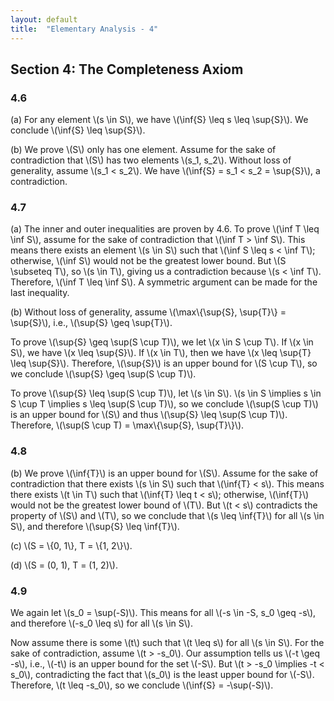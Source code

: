```yaml
---
layout: default
title:  "Elementary Analysis - 4"
---
```


## Section 4: The Completeness Axiom

### 4.6

(a) For any element \\(s \in S\\), we have \\(\inf{S} \leq s \leq \sup{S}\\).
We conclude \\(\inf{S} \leq \sup{S}\\).

(b) We prove \\(S\\) only has one element. Assume for the sake of contradiction
that \\(S\\) has two elements \\(s_1, s_2\\). Without loss of generality,
assume \\(s_1 < s_2\\). We have \\(\inf{S} = s_1 < s_2 = \sup{S}\\), a
contradiction.

### 4.7

(a) The inner and outer inequalities are proven by 4.6. To prove
\\(\inf T \leq \inf S\\), assume for the sake of contradiction that
\\(\inf T > \inf S\\). This means there exists an element \\(s \in S\\)
such that \\(\inf S \leq s < \inf T\\); otherwise, \\(\inf S\\) would not be
the greatest lower bound.  But \\(S \subseteq T\\), so \\(s \in T\\), giving
us a contradiction because \\(s < \inf T\\). Therefore,
\\(\inf T \leq \inf S\\). A symmetric argument can be made for the last
inequality.

(b) Without loss of generality, assume
\\(\max\\{\sup{S}, \sup{T}\\} = \sup{S}\\), i.e., \\(\sup{S} \geq \sup{T}\\).

To prove \\(\sup{S} \geq \sup(S \cup T)\\), we let \\(x \in S \cup T\\).  If
\\(x \in S\\), we have \\(x \leq \sup{S}\\). If \\(x \in T\\), then we have
\\(x \leq \sup{T} \leq \sup{S}\\). Therefore, \\(\sup{S}\\) is an upper bound
for \\(S \cup T\\), so we conclude \\(\sup{S} \geq \sup(S \cup T)\\).

To prove \\(\sup{S} \leq \sup(S \cup T)\\), let \\(s \in S\\).
\\(s \in S \implies s \in S \cup T \implies s \leq \sup(S \cup T)\\), so we
conclude \\(\sup(S \cup T)\\) is an upper bound for \\(S\\) and thus
\\(\sup{S} \leq \sup(S \cup T)\\). Therefore,
\\(\sup(S \cup T) = \max\\{\sup{S}, \sup{T}\\}\\).

### 4.8

(b) We prove \\(\inf{T}\\) is an upper bound for \\(S\\). Assume for the sake
of contradiction that there exists \\(s \in S\\) such that \\(\inf{T} < s\\).
This means there exists \\(t \in T\\) such that \\(\inf{T} \leq t < s\\);
otherwise, \\(\inf{T}\\) would not be the greatest lower bound of \\(T\\).
But \\(t < s\\) contradicts the property of \\(S\\) and \\(T\\), so we conclude
that \\(s \leq \inf{T}\\) for all \\(s \in S\\), and therefore
\\(\sup{S} \leq \inf{T}\\).

(c) \\(S = \\{0, 1\\}, T = \\{1, 2\\}\\).

(d) \\(S = (0, 1), T = (1, 2)\\).


### 4.9

We again let \\(s_0 = \sup(-S)\\). This means for all
\\(-s \in -S, s_0 \geq -s\\), and therefore \\(-s_0 \leq s\\) for all
\\(s \in S\\).

Now assume there is some \\(t\\) such that \\(t \leq s\\) for all
\\(s \in S\\). For the sake of contradiction, assume \\(t > -s_0\\). Our
assumption tells us \\(-t \geq -s\\), i.e., \\(-t\\) is an upper bound for
the set \\(-S\\). But \\(t > -s_0 \implies -t < s_0\\), contradicting the fact
that \\(s_0\\) is the least upper bound for \\(-S\\). Therefore,
\\(t \leq -s_0\\), so we conclude \\(\inf{S} = -\sup(-S)\\).